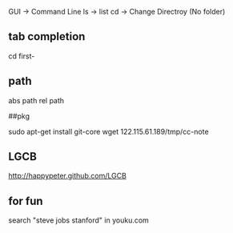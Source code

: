 GUI -> Command Line
ls -> list
cd -> Change Directroy (No folder)


## tab completion

cd first-<tab>

## path

abs path
rel path

##pkg

sudo apt-get install git-core
wget 122.115.61.189/tmp/cc-note

## LGCB

http://happypeter.github.com/LGCB

## for fun

search "steve jobs stanford" in youku.com

